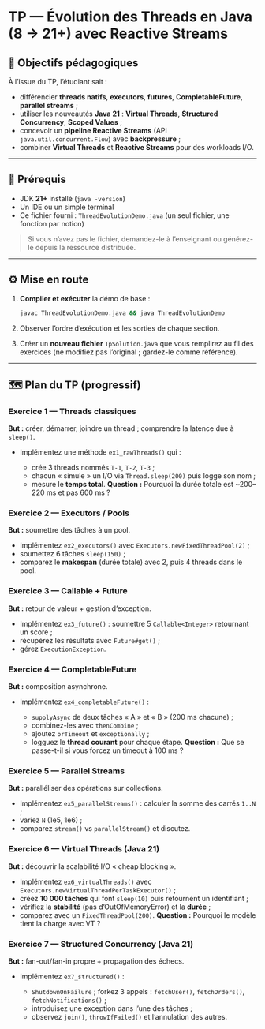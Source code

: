 # TP — Évolution des Threads en Java (8 → 21+) **avec Reactive Streams**

## 🎯 Objectifs pédagogiques

À l’issue du TP, l’étudiant sait :

* différencier **threads natifs**, **executors**, **futures**, **CompletableFuture**, **parallel streams** ;
* utiliser les nouveautés **Java 21** : **Virtual Threads**, **Structured Concurrency**, **Scoped Values** ;
* concevoir un **pipeline Reactive Streams** (API `java.util.concurrent.Flow`) avec **backpressure** ;
* combiner **Virtual Threads** et **Reactive Streams** pour des workloads I/O.

---

## 🧰 Prérequis

* JDK **21+** installé (`java -version`)
* Un IDE ou un simple terminal
* Ce fichier fourni : `ThreadEvolutionDemo.java` (un seul fichier, une fonction par notion)

> Si vous n’avez pas le fichier, demandez-le à l’enseignant ou générez-le depuis la ressource distribuée.

---

## ⚙️ Mise en route

1. **Compiler et exécuter** la démo de base :

   ```bash
   javac ThreadEvolutionDemo.java && java ThreadEvolutionDemo
   ```
2. Observer l’ordre d’exécution et les sorties de chaque section.
3. Créer un **nouveau fichier** `TpSolution.java` que vous remplirez au fil des exercices (ne modifiez pas l’original ; gardez-le comme référence).

---

## 🗺️ Plan du TP (progressif)

### Exercice 1 — Threads classiques

**But :** créer, démarrer, joindre un thread ; comprendre la latence due à `sleep()`.

* Implémentez une méthode `ex1_rawThreads()` qui :

  * crée 3 threads nommés `T-1`, `T-2`, `T-3` ;
  * chacun « simule » un I/O via `Thread.sleep(200)` puis logge son nom ;
  * mesure le **temps total**.
    **Question :** Pourquoi la durée totale est ~200–220 ms et pas 600 ms ?

### Exercice 2 — Executors / Pools

**But :** soumettre des tâches à un pool.

* Implémentez `ex2_executors()` avec `Executors.newFixedThreadPool(2)` ;
* soumettez 6 tâches `sleep(150)` ;
* comparez le **makespan** (durée totale) avec 2, puis 4 threads dans le pool.

### Exercice 3 — Callable + Future

**But :** retour de valeur + gestion d’exception.

* Implémentez `ex3_future()` : soumettre 5 `Callable<Integer>` retournant un score ;
* récupérez les résultats avec `Future#get()` ;
* gérez `ExecutionException`.

### Exercice 4 — CompletableFuture

**But :** composition asynchrone.

* Implémentez `ex4_completableFuture()` :

  * `supplyAsync` de deux tâches « A » et « B » (200 ms chacune) ;
  * combinez-les avec `thenCombine` ;
  * ajoutez `orTimeout` et `exceptionally` ;
  * logguez le **thread courant** pour chaque étape.
    **Question :** Que se passe-t-il si vous forcez un timeout à 100 ms ?

### Exercice 5 — Parallel Streams

**But :** paralléliser des opérations sur collections.

* Implémentez `ex5_parallelStreams()` : calculer la somme des carrés `1..N` ;
* variez `N` (1e5, 1e6) ;
* comparez `stream()` vs `parallelStream()` et discutez.

### Exercice 6 — Virtual Threads (Java 21)

**But :** découvrir la scalabilité I/O « cheap blocking ».

* Implémentez `ex6_virtualThreads()` avec `Executors.newVirtualThreadPerTaskExecutor()` ;
* créez **10 000 tâches** qui font `sleep(10)` puis retournent un identifiant ;
* vérifiez la **stabilité** (pas d’OutOfMemoryError) et la **durée** ;
* comparez avec un `FixedThreadPool(200)`.
  **Question :** Pourquoi le modèle tient la charge avec VT ?

### Exercice 7 — Structured Concurrency (Java 21)

**But :** fan-out/fan-in propre + propagation des échecs.

* Implémentez `ex7_structured()` :

  * `ShutdownOnFailure` ; forkez 3 appels : `fetchUser()`, `fetchOrders()`, `fetchNotifications()` ;
  * introduisez une exception dans l’une des tâches ;
  * observez `join()`, `throwIfFailed()` et l’annulation des autres.

